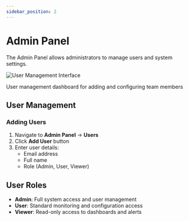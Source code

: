 ```yaml
---
sidebar_position: 2
---
```


# Admin Panel

The Admin Panel allows administrators to manage users and system settings.
<div style={{textAlign: 'center', margin: '20px 0'}}>
  <img src="/img/user-management.png" alt="User Management Interface" class="doc-image" />
  <p style={{fontSize: '14px', color: '#666', marginTop: '8px', fontStyle: 'italic'}}>User management dashboard for adding and configuring team members</p>
</div>


## User Management

### Adding Users

1. Navigate to **Admin Panel** → **Users**
2. Click **Add User** button
3. Enter user details:
   - Email address
   - Full name
   - Role (Admin, User, Viewer)

## User Roles

- **Admin**: Full system access and user management
- **User**: Standard monitoring and configuration access
- **Viewer**: Read-only access to dashboards and alerts

